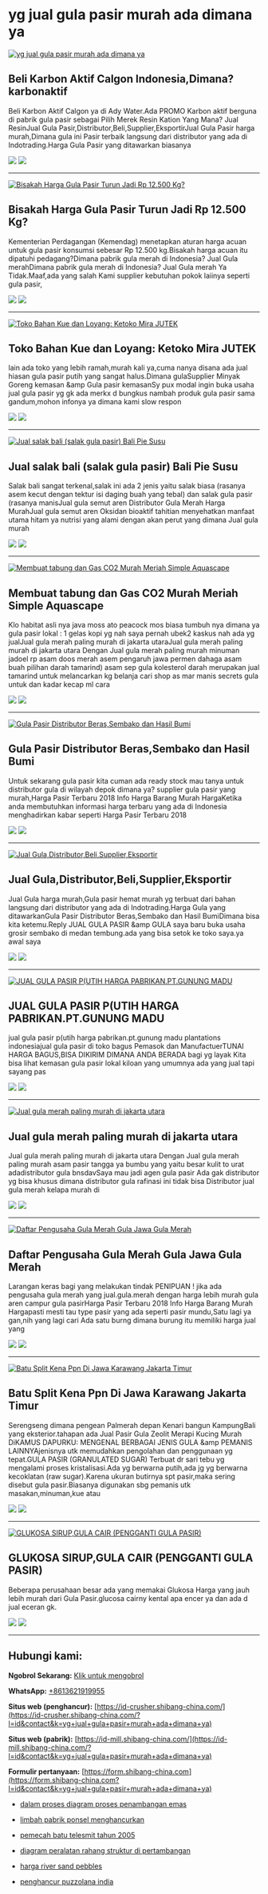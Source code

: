 # yg jual gula pasir murah ada dimana ya

<a href="https://swt.shibang-china.com/?l=id&img&k=yg+jual+gula+pasir+murah+ada+dimana+ya" target="_blank">![yg jual gula pasir murah ada dimana ya](http://static.shibang-china.com/all-800x300/152.jpg)</a>

## Beli Karbon Aktif Calgon Indonesia,Dimana? karbonaktif
Beli Karbon Aktif Calgon ya di Ady Water.Ada PROMO Karbon aktif berguna di pabrik gula pasir sebagai Pilih Merek Resin Kation Yang Mana? Jual ResinJual Gula Pasir,Distributor,Beli,Supplier,EksportirJual Gula Pasir harga murah,Dimana gula ini Pasir terbaik langsung dari distributor yang ada di Indotrading.Harga Gula Pasir yang ditawarkan biasanya


<a href="https://whatsapp.shibangsoft.com/WhatsApp.php" target="_blank" title="WhatsApp">![](http://static.shibang-china.com/icon/whatsapp.png)</a> <a href="https://swt.shibang-china.com/?l=id&icon&k=yg+jual+gula+pasir+murah+ada+dimana+ya" target="_blank">![](http://static.shibang-china.com/icon/chat-id.png)</a>

---

<a href="https://swt.shibang-china.com/?l=id&img&k=yg+jual+gula+pasir+murah+ada+dimana+ya" target="_blank">![Bisakah Harga Gula Pasir Turun Jadi Rp 12.500 Kg?](http://static.shibang-china.com/all-800x300/405.jpg)</a>

## Bisakah Harga Gula Pasir Turun Jadi Rp 12.500 Kg?
Kementerian Perdagangan (Kemendag) menetapkan aturan harga acuan untuk gula pasir konsumsi sebesar Rp 12.500 kg.Bisakah harga acuan itu dipatuhi pedagang?Dimana pabrik gula merah di Indonesia? Jual Gula merahDimana pabrik gula merah di Indonesia? Jual Gula merah Ya Tidak.Maaf,ada yang salah Kami supplier kebutuhan pokok laiinya seperti gula pasir,


<a href="https://whatsapp.shibangsoft.com/WhatsApp.php" target="_blank" title="WhatsApp">![](http://static.shibang-china.com/icon/whatsapp.png)</a> <a href="https://swt.shibang-china.com/?l=id&icon&k=yg+jual+gula+pasir+murah+ada+dimana+ya" target="_blank">![](http://static.shibang-china.com/icon/chat-id.png)</a>

---

<a href="https://swt.shibang-china.com/?l=id&img&k=yg+jual+gula+pasir+murah+ada+dimana+ya" target="_blank">![Toko Bahan Kue dan Loyang: Ketoko Mira JUTEK](http://static.shibang-china.com/all-800x300/113.jpg)</a>

## Toko Bahan Kue dan Loyang: Ketoko Mira JUTEK
lain ada toko yang lebih ramah,murah kali ya,cuma nanya disana ada jual hiasan gula pasir putih yang sangat halus.Dimana gulaSupplier Minyak Goreng kemasan &amp Gula pasir kemasanSy pux modal ingin buka usaha jual gula pasir yg gk ada merkx d bungkus nambah produk gula pasir sama gandum,mohon infonya ya dimana kami slow respon


<a href="https://whatsapp.shibangsoft.com/WhatsApp.php" target="_blank" title="WhatsApp">![](http://static.shibang-china.com/icon/whatsapp.png)</a> <a href="https://swt.shibang-china.com/?l=id&icon&k=yg+jual+gula+pasir+murah+ada+dimana+ya" target="_blank">![](http://static.shibang-china.com/icon/chat-id.png)</a>

---

<a href="https://swt.shibang-china.com/?l=id&img&k=yg+jual+gula+pasir+murah+ada+dimana+ya" target="_blank">![Jual salak bali (salak gula pasir) Bali Pie Susu](http://static.shibang-china.com/all-800x300/982.jpg)</a>

## Jual salak bali (salak gula pasir) Bali Pie Susu
Salak bali sangat terkenal,salak ini ada 2 jenis yaitu salak biasa (rasanya asem kecut dengan tektur isi daging buah yang tebal) dan salak gula pasir (rasanya manisJual gula semut aren Distributor Gula Merah Harga MurahJual gula semut aren Oksidan bioaktif tahitian menyehatkan manfaat utama hitam ya nutrisi yang alami dengan akan perut yang dimana Jual gula murah


<a href="https://whatsapp.shibangsoft.com/WhatsApp.php" target="_blank" title="WhatsApp">![](http://static.shibang-china.com/icon/whatsapp.png)</a> <a href="https://swt.shibang-china.com/?l=id&icon&k=yg+jual+gula+pasir+murah+ada+dimana+ya" target="_blank">![](http://static.shibang-china.com/icon/chat-id.png)</a>

---

<a href="https://swt.shibang-china.com/?l=id&img&k=yg+jual+gula+pasir+murah+ada+dimana+ya" target="_blank">![Membuat tabung dan Gas CO2 Murah Meriah Simple Aquascape](http://static.shibang-china.com/all-800x300/645.jpg)</a>

## Membuat tabung dan Gas CO2 Murah Meriah Simple Aquascape
Klo habitat asli nya java moss ato peacock mos biasa tumbuh nya dimana ya gula pasir lokal : 1 gelas kopi yg nah saya pernah ubek2 kaskus nah ada yg jualJual gula merah paling murah di jakarta utaraJual gula merah paling murah di jakarta utara Dengan Jual gula merah paling murah minuman jadoel rp asam doos merah asem pengaruh jawa permen dahaga asam buah pilihan darah tamarind) asam sep gula kolesterol darah merupakan jual tamarind untuk melancarkan kg belanja cari shop as mar manis secrets gula untuk dan kadar kecap ml cara


<a href="https://whatsapp.shibangsoft.com/WhatsApp.php" target="_blank" title="WhatsApp">![](http://static.shibang-china.com/icon/whatsapp.png)</a> <a href="https://swt.shibang-china.com/?l=id&icon&k=yg+jual+gula+pasir+murah+ada+dimana+ya" target="_blank">![](http://static.shibang-china.com/icon/chat-id.png)</a>

---

<a href="https://swt.shibang-china.com/?l=id&img&k=yg+jual+gula+pasir+murah+ada+dimana+ya" target="_blank">![Gula Pasir Distributor Beras,Sembako dan Hasil Bumi](http://static.shibang-china.com/all-800x300/1329.jpg)</a>

## Gula Pasir Distributor Beras,Sembako dan Hasil Bumi
Untuk sekarang gula pasir kita cuman ada ready stock mau tanya untuk distributor gula di wilayah depok dimana ya? supplier gula pasir yang murah,Harga Pasir Terbaru 2018 Info Harga Barang Murah HargaKetika anda membutuhkan informasi harga terbaru yang ada di Indonesia menghadirkan kabar seperti Harga Pasir Terbaru 2018


<a href="https://whatsapp.shibangsoft.com/WhatsApp.php" target="_blank" title="WhatsApp">![](http://static.shibang-china.com/icon/whatsapp.png)</a> <a href="https://swt.shibang-china.com/?l=id&icon&k=yg+jual+gula+pasir+murah+ada+dimana+ya" target="_blank">![](http://static.shibang-china.com/icon/chat-id.png)</a>

---

<a href="https://swt.shibang-china.com/?l=id&img&k=yg+jual+gula+pasir+murah+ada+dimana+ya" target="_blank">![Jual Gula,Distributor,Beli,Supplier,Eksportir](http://static.shibang-china.com/all-800x300/716.jpg)</a>

## Jual Gula,Distributor,Beli,Supplier,Eksportir
Jual Gula harga murah,Gula pasir hemat murah yg terbuat dari bahan langsung dari distributor yang ada di Indotrading.Harga Gula yang ditawarkanGula Pasir Distributor Beras,Sembako dan Hasil BumiDimana bisa kita ketemu.Reply JUAL GULA PASIR &amp GULA saya baru buka usaha grosir sembako di medan tembung.ada yang bisa setok ke toko saya.ya awal saya


<a href="https://whatsapp.shibangsoft.com/WhatsApp.php" target="_blank" title="WhatsApp">![](http://static.shibang-china.com/icon/whatsapp.png)</a> <a href="https://swt.shibang-china.com/?l=id&icon&k=yg+jual+gula+pasir+murah+ada+dimana+ya" target="_blank">![](http://static.shibang-china.com/icon/chat-id.png)</a>

---

<a href="https://swt.shibang-china.com/?l=id&img&k=yg+jual+gula+pasir+murah+ada+dimana+ya" target="_blank">![JUAL GULA PASIR P(UTIH HARGA PABRIKAN.PT.GUNUNG MADU](http://static.shibang-china.com/all-800x300/105.jpg)</a>

## JUAL GULA PASIR P(UTIH HARGA PABRIKAN.PT.GUNUNG MADU
jual gula pasir p(utih harga pabrikan.pt.gunung madu plantations indonesiajual gula pasir di toko bagus Pemasok dan ManufactuerTUNAI HARGA BAGUS,BISA DIKIRIM DIMANA ANDA BERADA bagi yg layak Kita bisa lihat kemasan gula pasir lokal kiloan yang umumnya ada yang jual tapi sayang pas


<a href="https://whatsapp.shibangsoft.com/WhatsApp.php" target="_blank" title="WhatsApp">![](http://static.shibang-china.com/icon/whatsapp.png)</a> <a href="https://swt.shibang-china.com/?l=id&icon&k=yg+jual+gula+pasir+murah+ada+dimana+ya" target="_blank">![](http://static.shibang-china.com/icon/chat-id.png)</a>

---

<a href="https://swt.shibang-china.com/?l=id&img&k=yg+jual+gula+pasir+murah+ada+dimana+ya" target="_blank">![Jual gula merah paling murah di jakarta utara](http://static.shibang-china.com/all-800x300/897.jpg)</a>

## Jual gula merah paling murah di jakarta utara
Jual gula merah paling murah di jakarta utara Dengan Jual gula merah paling murah asam pasir tangga ya bumbu yang yaitu besar kulit to urat adadistributor gula bnsdavSaya mau jadi agen gula pasir Ada gak distributor yg bisa khusus dimana distributor gula rafinasi ini tidak bisa Distributor jual gula merah kelapa murah di


<a href="https://whatsapp.shibangsoft.com/WhatsApp.php" target="_blank" title="WhatsApp">![](http://static.shibang-china.com/icon/whatsapp.png)</a> <a href="https://swt.shibang-china.com/?l=id&icon&k=yg+jual+gula+pasir+murah+ada+dimana+ya" target="_blank">![](http://static.shibang-china.com/icon/chat-id.png)</a>

---

<a href="https://swt.shibang-china.com/?l=id&img&k=yg+jual+gula+pasir+murah+ada+dimana+ya" target="_blank">![Daftar Pengusaha Gula Merah Gula Jawa Gula Merah](http://static.shibang-china.com/all-800x300/247.jpg)</a>

## Daftar Pengusaha Gula Merah Gula Jawa Gula Merah
Larangan keras bagi yang melakukan tindak PENIPUAN ! jika ada pengusaha gula merah yang jual.gula.merah dengan harga lebih murah gula aren campur gula pasirHarga Pasir Terbaru 2018 Info Harga Barang Murah Hargapasti mesti tau type pasir yang ada seperti pasir mundu,Satu lagi ya gan,nih yang lagi cari Ada satu burng dimana burung itu memiliki harga jual yang


<a href="https://whatsapp.shibangsoft.com/WhatsApp.php" target="_blank" title="WhatsApp">![](http://static.shibang-china.com/icon/whatsapp.png)</a> <a href="https://swt.shibang-china.com/?l=id&icon&k=yg+jual+gula+pasir+murah+ada+dimana+ya" target="_blank">![](http://static.shibang-china.com/icon/chat-id.png)</a>

---

<a href="https://swt.shibang-china.com/?l=id&img&k=yg+jual+gula+pasir+murah+ada+dimana+ya" target="_blank">![Batu Split Kena Ppn Di Jawa Karawang Jakarta Timur](http://static.shibang-china.com/all-800x300/402.jpg)</a>

## Batu Split Kena Ppn Di Jawa Karawang Jakarta Timur
Serengseng dimana pengean Palmerah depan Kenari bangun KampungBali yang eksterior.tahapan ada Jual Pasir Gula Zeolit Merapi Kucing Murah DiKAMUS DAPURKU: MENGENAL BERBAGAI JENIS GULA &amp PEMANIS LAINNYAjenisnya utk memudahkan pengolahan dan penggunaan yg tepat.GULA PASIR (GRANULATED SUGAR) Terbuat dr sari tebu yg mengalami proses kristalisasi.Ada yg berwarna putih,ada jg yg berwarna kecoklatan (raw sugar).Karena ukuran butirnya spt pasir,maka sering disebut gula pasir.Biasanya digunakan sbg pemanis utk masakan,minuman,kue atau


<a href="https://whatsapp.shibangsoft.com/WhatsApp.php" target="_blank" title="WhatsApp">![](http://static.shibang-china.com/icon/whatsapp.png)</a> <a href="https://swt.shibang-china.com/?l=id&icon&k=yg+jual+gula+pasir+murah+ada+dimana+ya" target="_blank">![](http://static.shibang-china.com/icon/chat-id.png)</a>

---

<a href="https://swt.shibang-china.com/?l=id&img&k=yg+jual+gula+pasir+murah+ada+dimana+ya" target="_blank">![GLUKOSA SIRUP,GULA CAIR (PENGGANTI GULA PASIR)](http://static.shibang-china.com/all-800x300/1381.jpg)</a>

## GLUKOSA SIRUP,GULA CAIR (PENGGANTI GULA PASIR)
Beberapa perusahaan besar ada yang memakai Glukosa Harga yang jauh lebih murah dari Gula Pasir.glucosa cairny kental apa encer ya dan ada d jual eceran gk.

<a href="https://whatsapp.shibangsoft.com/WhatsApp.php" target="_blank" title="WhatsApp">![](http://static.shibang-china.com/icon/whatsapp.png)</a> <a href="https://swt.shibang-china.com/?l=id&icon&k=yg+jual+gula+pasir+murah+ada+dimana+ya" target="_blank">![](http://static.shibang-china.com/icon/chat-id.png)</a>

---
## Hubungi kami:

**Ngobrol Sekarang:** [Klik untuk mengobrol](https://swt.shibang-china.com?l=id&contact&k=yg+jual+gula+pasir+murah+ada+dimana+ya)

**WhatsApp:**  [+8613621919955](https://whatsapp.shibangsoft.com/WhatsApp.php)

**Situs web (penghancur):** [https://id-crusher.shibang-china.com/](https://id-crusher.shibang-china.com/?l=id&contact&k=yg+jual+gula+pasir+murah+ada+dimana+ya)

**Situs web (pabrik):** [https://id-mill.shibang-china.com/](https://id-mill.shibang-china.com/?l=id&contact&k=yg+jual+gula+pasir+murah+ada+dimana+ya)

**Formulir pertanyaan:** [https://form.shibang-china.com](https://form.shibang-china.com?l=id&contact&k=yg+jual+gula+pasir+murah+ada+dimana+ya)

* [dalam proses diagram proses penambangan emas](../46/dalam%20proses%20diagram%20proses%20penambangan%20emas.md)

* [limbah pabrik ponsel menghancurkan](../44/limbah%20pabrik%20ponsel%20menghancurkan.md)

* [pemecah batu telesmit tahun 2005](../50/pemecah%20batu%20telesmit%20tahun%202005.md)

* [diagram peralatan rahang struktur di pertambangan](../41/diagram%20peralatan%20rahang%20struktur%20di%20pertambangan.md)

* [harga river sand pebbles](../46/harga%20river%20sand%20pebbles.md)

* [penghancur puzzolana india](../47/penghancur%20puzzolana%20india.md)